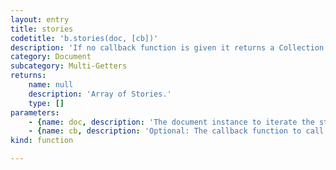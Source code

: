 ```yaml
---
layout: entry
title: stories
codetitle: 'b.stories(doc, [cb])'
description: 'If no callback function is given it returns a Collection of items otherwise calls the given callback function with each story of the given document.'
category: Document
subcategory: Multi-Getters
returns:
    name: null
    description: 'Array of Stories.'
    type: []
parameters:
    - {name: doc, description: 'The document instance to iterate the stories in', optional: false, type: [Document]}
    - {name: cb, description: 'Optional: The callback function to call with each story. When this function returns false the loop stops. Passed arguments: story, loopCount;', optional: true, type: [Function]}
kind: function

---
```

